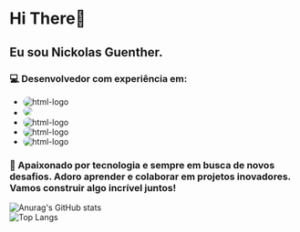 # Hi There👋 
## Eu sou Nickolas Guenther.

### 💻 Desenvolvedor com experiência em:
- <img src="https://img.shields.io/badge/Java-ED8B00?style=for-the-badge&logo=openjdk&logoColor=white" alt="html-logo" style="border-radius: 8px;" />
- <img src="https://img.shields.io/badge/JavaScript-323330?style=for-the-badge&logo=javascript&logoColor=F7DF1E" style="border-radius: 8px;" />
- <img src="https://img.shields.io/badge/HTML5-E34F26?style=for-the-badge&logo=html5&logoColor=white" alt="html-logo" style="border-radius: 8px;" />
- <img src="https://img.shields.io/badge/CSS3-1572B6?style=for-the-badge&logo=css3&logoColor=white" alt="html-logo" style="border-radius: 8px;" />
- <img src="https://img.shields.io/badge/MySQL-005C84?style=for-the-badge&logo=mysql&logoColor=white" alt="html-logo" style="border-radius: 8px;" />

### 🚀 Apaixonado por tecnologia e sempre em busca de novos desafios. Adoro aprender e colaborar em projetos inovadores. Vamos construir algo incrível juntos!

![Anurag's GitHub stats](https://github-readme-stats.vercel.app/api?username=NEGuenther&show_icons=true&theme=tokyonight)<br>
![Top Langs](https://github-readme-stats.vercel.app/api/top-langs/?username=NEGuenther&layout=compact)
